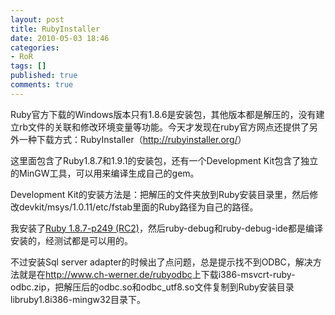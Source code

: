 ```yaml
---
layout: post
title: RubyInstaller
date: 2010-05-03 18:46
categories:
- RoR
tags: []
published: true
comments: true
---
```

<p><p>Ruby官方下载的Windows版本只有1.8.6是安装包，其他版本都是解压的，没有建立rb文件的关联和修改环境变量等功能。今天才发现在ruby官方网点还提供了另外一种下载方式：RubyInstaller（<a title="http://rubyinstaller.org/" href="http://rubyinstaller.org/">http://rubyinstaller.org/</a>）</p>  <p>这里面包含了Ruby1.8.7和1.9.1的安装包，还有一个Development Kit包含了独立的MinGW工具，可以用来编译生成自己的gem。</p>  <p>Development Kit的安装方法是：把解压的文件夹放到Ruby安装目录里，然后修改devkit/msys/1.0.11/etc/fstab里面的Ruby路径为自己的路径。</p>  <p>我安装了<a href="http://rubyforge.org/frs/download.php/69034/rubyinstaller-1.8.7-p249-rc2.exe">Ruby 1.8.7-p249 (RC2)</a>，然后ruby-debug和ruby-debug-ide都是编译安装的，经测试都是可以用的。</p>  <p>不过安装Sql server adapter的时候出了点问题，总是提示找不到ODBC，解决方法就是在<a href="http://www.ch-werner.de/rubyodbc">http://www.ch-werner.de/rubyodbc</a>上下载i386-msvcrt-ruby-odbc.zip，把解压后的odbc.so和odbc_utf8.so文件复制到Ruby安装目录libruby1.8i386-mingw32目录下。</p></p>
